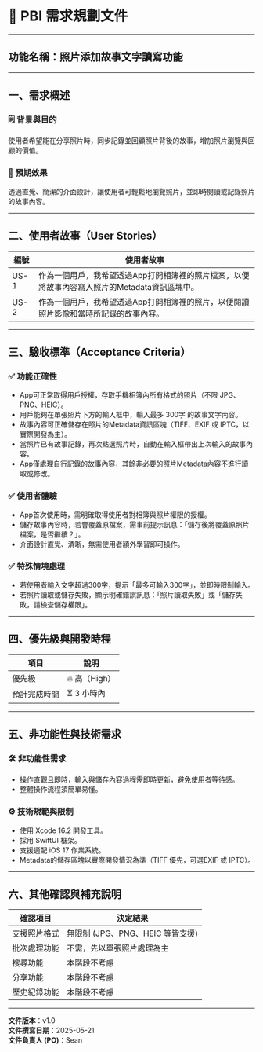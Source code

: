 # 📸 PBI 需求規劃文件

---

## 功能名稱：照片添加故事文字讀寫功能

---

## 一、需求概述

### 🗒️ 背景與目的
使用者希望能在分享照片時，同步記錄並回顧照片背後的故事，增加照片瀏覽與回顧的價值。

### 🎯 預期效果
透過直覺、簡潔的介面設計，讓使用者可輕鬆地瀏覽照片，並即時閱讀或記錄照片的故事內容。

---

## 二、使用者故事（User Stories）

| 編號   | 使用者故事                                                                                  |
|--------|------------------------------------------------------------------------------------------|
| US-1   | 作為一個用戶，我希望透過App打開相簿裡的照片檔案，以便將故事內容寫入照片的Metadata資訊區塊中。              |
| US-2   | 作為一個用戶，我希望透過App打開相簿裡的照片，以便閱讀照片影像和當時所記錄的故事內容。                      |

---

## 三、驗收標準（Acceptance Criteria）

### ✅ 功能正確性
- App可正常取得用戶授權，存取手機相簿內所有格式的照片（不限 JPG、PNG、HEIC）。
- 用戶能夠在單張照片下方的輸入框中，輸入最多 300字 的故事文字內容。
- 故事內容可正確儲存在照片的Metadata資訊區塊（TIFF、EXIF 或 IPTC，以實際開發為主）。
- 當照片已有故事記錄，再次點選照片時，自動在輸入框帶出上次輸入的故事內容。
- App僅處理自行記錄的故事內容，其餘非必要的照片Metadata內容不進行讀取或修改。

### ✅ 使用者體驗
- App首次使用時，需明確取得使用者對相簿與照片權限的授權。
- 儲存故事內容時，若會覆蓋原檔案，需事前提示訊息：「儲存後將覆蓋原照片檔案，是否繼續？」。
- 介面設計直覺、清晰，無需使用者額外學習即可操作。

### ✅ 特殊情境處理
- 若使用者輸入文字超過300字，提示「最多可輸入300字」，並即時限制輸入。
- 若照片讀取或儲存失敗，顯示明確錯誤訊息：「照片讀取失敗」或「儲存失敗，請檢查儲存權限」。

---

## 四、優先級與開發時程

| 項目       | 說明                  |
|------------|----------------------|
| 優先級     | 🔥 高（High）         |
| 預計完成時間 | ⏳ 3 小時內           |

---

## 五、非功能性與技術需求

### 🛠️ 非功能性需求
- 操作直觀且即時，輸入與儲存內容過程需即時更新，避免使用者等待感。
- 整體操作流程須簡單易懂。

### ⚙️ 技術規範與限制
- 使用 Xcode 16.2 開發工具。
- 採用 SwiftUI 框架。
- 支援適配 iOS 17 作業系統。
- Metadata的儲存區塊以實際開發情況為準（TIFF 優先，可選EXIF 或 IPTC）。

---

## 六、其他確認與補充說明

| 確認項目         | 決定結果                                 |
|------------------|----------------------------------------|
| 支援照片格式     | 無限制 (JPG、PNG、HEIC 等皆支援)         |
| 批次處理功能     | 不需，先以單張照片處理為主                |
| 搜尋功能         | 本階段不考慮                              |
| 分享功能         | 本階段不考慮                              |
| 歷史紀錄功能     | 本階段不考慮                              |

---

**文件版本**：v1.0  
**文件撰寫日期**：2025-05-21  
**文件負責人 (PO)**：Sean
